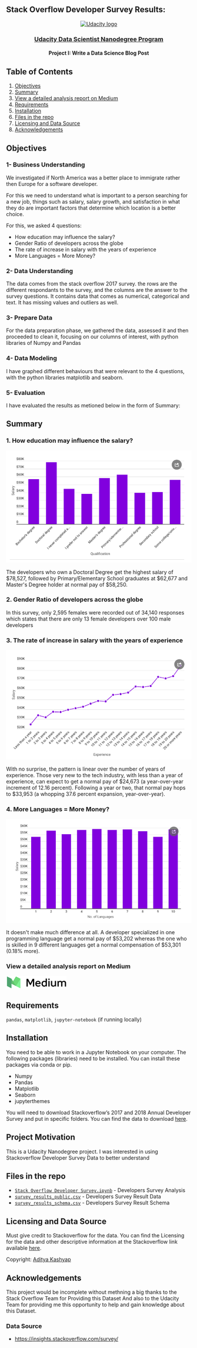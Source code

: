 ## Stack Overflow Developer Survey Results:
<p align="center">
  <a href="https://www.udacity.com/">
    <img src='https://course_report_production.s3.amazonaws.com/rich/rich_files/rich_files/5511/s300/udacity-logo.png' alt="Udacity logo" width = 100px>
   </a>
</p>
<h3 align="center"><a href='https://www.udacity.com/course/data-scientist-nanodegree--nd025'>Udacity Data Scientist Nanodegree Program</a></h3>
<h4 align="center">Project I: Write a Data Science Blog Post</h4>



## Table of Contents

  1.  [Objectives](https://github.com/Aditya-Kashyap/stackoverflow_survey_results#Objectives)
  2.  [Summary](https://github.com/Aditya-Kashyap/stackoverflow_survey_results#Summary)
  3.  [View a detailed analysis report on Medium](https://github.com/Aditya-Kashyap/stackoverflow_survey_results#View-a-detailed-analysis-report-on-Medium)
  4.  [Requirements](https://github.com/Aditya-Kashyap/stackoverflow_survey_results#Requirements)
  5.  [Installation](https://github.com/Aditya-Kashyap/stackoverflow_survey_results#Installation)
  6.  [Files in the repo](https://github.com/Aditya-Kashyap/stackoverflow_survey_results#Files-in-the-repo)
  7.  [Licensing and Data Source](https://github.com/Aditya-Kashyap/stackoverflow_survey_results#Licensing,-and-Data-Source)
  8.  [Acknowledgements](https://github.com/Aditya-Kashyap/stackoverflow_survey_results#Acknowledgements)


## Objectives

### 1- Business Understanding

We investigated if North America was a better place to immigrate rather then Europe for a software developer.

For this we need to understand what is important to a person searching for a new job, things such as salary, salary growth, and satisfaction in what they do are important factors that determine which location is a better choice.

For this, we asked 4 questions:

   - How education may influence the salary?
   - Gender Ratio of developers across the globe 
   - The rate of increase in salary with the years of experience
   - More Languages = More Money?

### 2- Data Understanding

The data comes from the stack overflow 2017 survey. the rows are the different respondants to the survey, and the columns are the answer to the survey questions. It contains data that comes as numerical, categorical and text. It has missing values and outliers as well.

### 3- Prepare Data

For the data preparation phase, we gathered the data, assessed it and then proceeded to clean it, focusing on our columns of interest, with python libraries of Numpy and Pandas

### 4- Data Modeling

I have graphed different behaviours that were relevant to the 4 questions, with the python libraries matplotlib and seaborn.

### 5- Evaluation

I have evaluated the results as metioned below in the form of Summary:


## Summary

### 1. How education may influence the salary?
![](Screenshots/1.png)

The developers who own a Doctoral Degree get the highest salary of $78,527, followed by Primary/Elementary School graduates at $62,677 and Master's Degree holder at normal pay of $58,250.

### 2. Gender Ratio of developers across the globe

In this survey, only 2,595 females were recorded out of 34,140 responses which states that there are only 13 female developers over 100 male developers

### 3. The rate of increase in salary with the years of experience
![](Screenshots/3.png)

With no surprise, the pattern is linear over the number of years of experience. Those very new to the tech industry, with less than a year of experience, can expect to get a normal pay of $24,673 (a year-over-year increment of 12.16 percent). Following a year or two, that normal pay hops to $33,953 (a whopping 37.6 percent expansion, year-over-year).

### 4. More Languages = More Money?
![](Screenshots/4.png)

It doesn't make much difference at all. A developer specialized in one programming language get a normal pay of $53,202 whereas the one who is skilled in 9 different languages get a normal compensation of $53,301 (0.18% more).


### View a detailed analysis report on Medium
[![Medium](Screenshots/medium_logo.png)](https://medium.com/@adi.inhere/stack-overflow-developer-survey-exploration-results-154cc420ba0b)


## Requirements

`pandas`, `matplotlib`, `jupyter-notebook` (if running locally)



## Installation

You need to be able to work in a Jupyter Notebook on your computer. The following packages (libraries) need to be installed. You can install these packages via conda or pip.

- Numpy
- Pandas
- Matplotlib
- Seaborn
- jupyterthemes

You will need to download Stackoverflow’s 2017 and 2018 Annual Developer Survey and put in specific folders. You can find the data to download [here](https://insights.stackoverflow.com/survey). 


## Project Motivation

This is a Udacity Nanodegree project. I was interested in using Stackoverflow Developer Survey Data to better understand


## Files in the repo

- [`Stack Overflow Developer Survey.ipynb`](https://github.com/Aditya-Kashyap/stackoverflow_survey_results/blob/master/%20Stack%20Overflow%20Developer%20Survey.ipynb) - Developers Survey Analysis
- [`survey_results_public.csv`](https://github.com/Aditya-Kashyap/stackoverflow_survey_results/blob/master/survey_results_public.csv) - Developers Survey Result Data
- [`survey_results_schema.csv`](https://github.com/Aditya-Kashyap/stackoverflow_survey_results/blob/master/survey_results_schema.csv) - Developers Survey Result Schema


## Licensing and Data Source

Must give credit to Stackoverflow for the data. You can find the Licensing for the data and other descriptive information at the Stackoverflow link available [here](https://insights.stackoverflow.com/survey).

Copyright: [Aditya Kashyap](https://github.com/Aditya-Kashyap)


## Acknowledgements
This project would be incomplete without methning a big thanks to the Stack Overflow Team for Providing this Dataset
And also to the Udacity Team for providing me this opportunity to help and gain knowledge about this Dataset. 

### Data Source
- https://insights.stackoverflow.com/survey/
